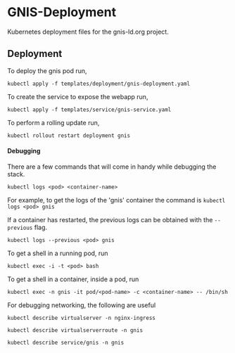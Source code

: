 # GNIS-Deployment
Kubernetes deployment files for the gnis-ld.org project.


## Deployment

To deploy the gnis pod run,

`kubectl apply -f templates/deployment/gnis-deployment.yaml`

To create the service to expose the webapp run,

`kubectl apply -f templates/service/gnis-service.yaml`

To perform a rolling update run,

 `kubectl rollout restart deployment gnis`

#### Debugging
There are a few commands that will come in handy while debugging the stack.

`kubectl logs <pod> <container-name>`

For example, to get the logs of the 'gnis' container the command is
`kubectl logs <pod> gnis`

If a container has restarted, the previous logs can be obtained with the `--previous` flag.

`kubectl logs --previous <pod> gnis`

To get a shell in a running pod, run

`kubectl exec -i -t <pod> bash`

To get a shell in a container, inside a pod, run

`kubectl exec -n gnis -it pod/<pod-name> -c <container-name> -- /bin/sh`

For debugging networking, the following are useful

`kubectl describe virtualserver -n nginx-ingress`

`kubectl describe virtualserverroute -n gnis`

`kubectl describe service/gnis -n gnis`